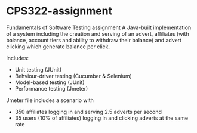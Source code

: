 # CPS322-assignment
Fundamentals of Software Testing assignment
A Java-built implementation of a system including the creation and serving of an advert, affiliates (with balance, account tiers and ability to withdraw their balance) and advert clicking which generate balance per click.

Includes:
- Unit testing (JUnit)
- Behviour-driver testing (Cucumber & Selenium)
- Model-based testing (JUnit)
- Performance testing (Jmeter)

Jmeter file includes a scenario with
- 350 affiliates logging in and serving 2.5 adverts per second
- 35 users (10% of affiliates) logging in and clicking adverts at the same rate
